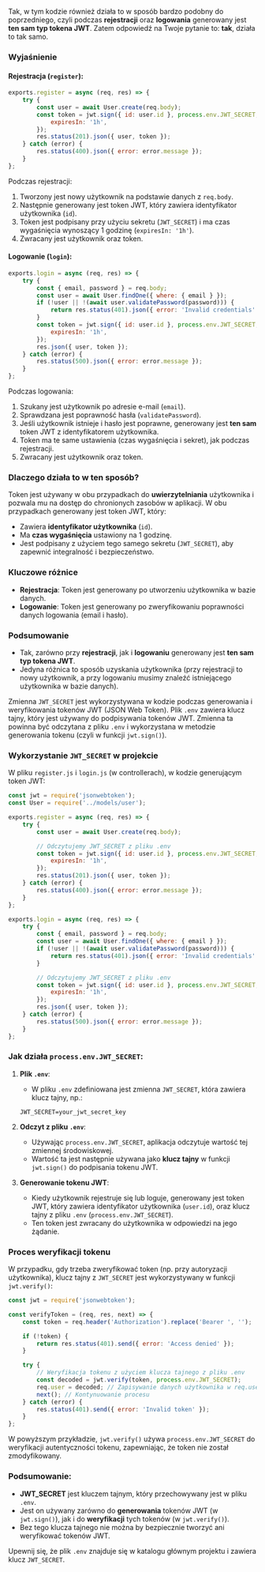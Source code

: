 Tak, w tym kodzie również działa to w sposób bardzo podobny do poprzedniego, czyli podczas **rejestracji** oraz **logowania** generowany jest **ten sam typ tokena JWT**. Zatem odpowiedź na Twoje pytanie to: **tak**, działa to tak samo.

### Wyjaśnienie

#### Rejestracja (`register`):

```javascript
exports.register = async (req, res) => {
    try {
        const user = await User.create(req.body);
        const token = jwt.sign({ id: user.id }, process.env.JWT_SECRET, {
            expiresIn: '1h',
        });
        res.status(201).json({ user, token });
    } catch (error) {
        res.status(400).json({ error: error.message });
    }
};
```

Podczas rejestracji:

1. Tworzony jest nowy użytkownik na podstawie danych z `req.body`.
2. Następnie generowany jest token JWT, który zawiera identyfikator użytkownika (`id`).
3. Token jest podpisany przy użyciu sekretu (`JWT_SECRET`) i ma czas wygaśnięcia wynoszący 1 godzinę (`expiresIn: '1h'`).
4. Zwracany jest użytkownik oraz token.

#### Logowanie (`login`):

```javascript
exports.login = async (req, res) => {
    try {
        const { email, password } = req.body;
        const user = await User.findOne({ where: { email } });
        if (!user || !(await user.validatePassword(password))) {
            return res.status(401).json({ error: 'Invalid credentials' });
        }
        const token = jwt.sign({ id: user.id }, process.env.JWT_SECRET, {
            expiresIn: '1h',
        });
        res.json({ user, token });
    } catch (error) {
        res.status(500).json({ error: error.message });
    }
};
```

Podczas logowania:

1. Szukany jest użytkownik po adresie e-mail (`email`).
2. Sprawdzana jest poprawność hasła (`validatePassword`).
3. Jeśli użytkownik istnieje i hasło jest poprawne, generowany jest **ten sam** token JWT z identyfikatorem użytkownika.
4. Token ma te same ustawienia (czas wygaśnięcia i sekret), jak podczas rejestracji.
5. Zwracany jest użytkownik oraz token.

### Dlaczego działa to w ten sposób?

Token jest używany w obu przypadkach do **uwierzytelniania** użytkownika i pozwala mu na dostęp do chronionych zasobów w aplikacji. W obu przypadkach generowany jest token JWT, który:

-   Zawiera **identyfikator użytkownika** (`id`).
-   Ma **czas wygaśnięcia** ustawiony na 1 godzinę.
-   Jest podpisany z użyciem tego samego sekretu (`JWT_SECRET`), aby zapewnić integralność i bezpieczeństwo.

### Kluczowe różnice

-   **Rejestracja**: Token jest generowany po utworzeniu użytkownika w bazie danych.
-   **Logowanie**: Token jest generowany po zweryfikowaniu poprawności danych logowania (email i hasło).

### Podsumowanie

-   Tak, zarówno przy **rejestracji**, jak i **logowaniu** generowany jest **ten sam typ tokena JWT**.
-   Jedyna różnica to sposób uzyskania użytkownika (przy rejestracji to nowy użytkownik, a przy logowaniu musimy znaleźć istniejącego użytkownika w bazie danych).

Zmienna `JWT_SECRET` jest wykorzystywana w kodzie podczas generowania i weryfikowania tokenów JWT (JSON Web Token). Plik `.env` zawiera klucz tajny, który jest używany do podpisywania tokenów JWT. Zmienna ta powinna być odczytana z pliku `.env` i wykorzystana w metodzie generowania tokenu (czyli w funkcji `jwt.sign()`).

### Wykorzystanie `JWT_SECRET` w projekcie

W pliku `register.js` i `login.js` (w controllerach), w kodzie generującym token JWT:

```javascript
const jwt = require('jsonwebtoken');
const User = require('../models/user');

exports.register = async (req, res) => {
    try {
        const user = await User.create(req.body);

        // Odczytujemy JWT_SECRET z pliku .env
        const token = jwt.sign({ id: user.id }, process.env.JWT_SECRET, {
            expiresIn: '1h',
        });
        res.status(201).json({ user, token });
    } catch (error) {
        res.status(400).json({ error: error.message });
    }
};

exports.login = async (req, res) => {
    try {
        const { email, password } = req.body;
        const user = await User.findOne({ where: { email } });
        if (!user || !(await user.validatePassword(password))) {
            return res.status(401).json({ error: 'Invalid credentials' });
        }

        // Odczytujemy JWT_SECRET z pliku .env
        const token = jwt.sign({ id: user.id }, process.env.JWT_SECRET, {
            expiresIn: '1h',
        });
        res.json({ user, token });
    } catch (error) {
        res.status(500).json({ error: error.message });
    }
};
```

### Jak działa `process.env.JWT_SECRET`:

1. **Plik `.env`**:

    - W pliku `.env` zdefiniowana jest zmienna `JWT_SECRET`, która zawiera klucz tajny, np.:

    ```env
    JWT_SECRET=your_jwt_secret_key
    ```

2. **Odczyt z pliku `.env`**:

    - Używając `process.env.JWT_SECRET`, aplikacja odczytuje wartość tej zmiennej środowiskowej.
    - Wartość ta jest następnie używana jako **klucz tajny** w funkcji `jwt.sign()` do podpisania tokenu JWT.

3. **Generowanie tokenu JWT**:
    - Kiedy użytkownik rejestruje się lub loguje, generowany jest token JWT, który zawiera identyfikator użytkownika (`user.id`), oraz klucz tajny z pliku `.env` (`process.env.JWT_SECRET`).
    - Ten token jest zwracany do użytkownika w odpowiedzi na jego żądanie.

### Proces weryfikacji tokenu

W przypadku, gdy trzeba zweryfikować token (np. przy autoryzacji użytkownika), klucz tajny z `JWT_SECRET` jest wykorzystywany w funkcji `jwt.verify()`:

```javascript
const jwt = require('jsonwebtoken');

const verifyToken = (req, res, next) => {
    const token = req.header('Authorization').replace('Bearer ', '');

    if (!token) {
        return res.status(401).send({ error: 'Access denied' });
    }

    try {
        // Weryfikacja tokenu z użyciem klucza tajnego z pliku .env
        const decoded = jwt.verify(token, process.env.JWT_SECRET);
        req.user = decoded; // Zapisywanie danych użytkownika w req.user
        next(); // Kontynuowanie procesu
    } catch (error) {
        res.status(401).send({ error: 'Invalid token' });
    }
};
```

W powyższym przykładzie, `jwt.verify()` używa `process.env.JWT_SECRET` do weryfikacji autentyczności tokenu, zapewniając, że token nie został zmodyfikowany.

### Podsumowanie:

-   **JWT_SECRET** jest kluczem tajnym, który przechowywany jest w pliku `.env`.
-   Jest on używany zarówno do **generowania** tokenów JWT (w `jwt.sign()`), jak i do **weryfikacji** tych tokenów (w `jwt.verify()`).
-   Bez tego klucza tajnego nie można by bezpiecznie tworzyć ani weryfikować tokenów JWT.

Upewnij się, że plik `.env` znajduje się w katalogu głównym projektu i zawiera klucz `JWT_SECRET`.
